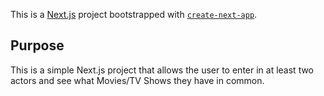 This is a [Next.js](https://nextjs.org/) project bootstrapped with [`create-next-app`](https://github.com/vercel/next.js/tree/canary/packages/create-next-app).

## Purpose
This is a simple Next.js project that allows the user to enter in at least two actors and see what Movies/TV Shows they have in common.
